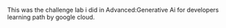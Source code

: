 This was the challenge lab i did in Advanced:Generative Ai for developers learning path by google cloud.
